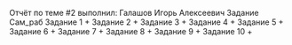 Отчёт по теме #2 выполнил:
Галашов Игорь Алексеевич
Задание  Сам_раб
Задание 1  +
Задание 2  +
Задание 3  +
Задание 4  +
Задание 5  +
Задание 6  +
Задание 7  +
Задание 8  +
Задание 9  +
Задание 10 +

